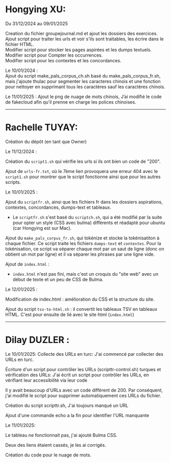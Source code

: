 # Hongying XU:   

Du 31/12/2024 au 09/01/2025   

Creation du fichier groupejournal.md et ajout les dossiers des exercices.    
Ajout script pour traiter les urls et voir s'ils sont traitables, les écrire dans le fichier HTML.    
Modifier script pour stocker les pages aspirées et les dumps textuels.    
Modifier script pour Compter les occurrences.    
Modifier script pour les contextes et les concordances.  

Le 10/01/2024 :  
Ajout du script make_pals_corpus_ch.sh basé du make_pals_corpus_fr.sh, mais j'ajoute thulac pour segmenter les caracteres chinois et une fonction pour nettoyer en supprimant tous les caractères sauf les caractères chinois.

Le 11/01/2025 :
Ajout le png de nuage de mots chinois, J’ai modifié le code de fakecloud afin qu’il prenne en charge les polices chinoises.

-----------------------------------------------------------------

# Rachelle TUYAY:

Création du dépôt (en tant que Owner)

Le 11/12/2024 :

Création du `script1.sh` qui vérifie les urls si ils ont bien un code de "200".

Ajout de `urls-fr.txt`, où le 7ème lien provoquera une erreur 404 avec le `script1.sh` pour montrer que le script fonctionne ainsi que pour les autres scripts.

Le 10/01/2025 :

Ajout du `scriptfr.sh`, ainsi que les fichiers fr dans les dossiers aspirations, contextes, concordances, dumps-text et tableaux.
- Le `scriptfr.sh` s'est basé du `scriptch.sh`, qui a été modifié par la suite pour opter un style (CSS avec bulma) différents et réadapté pour ubuntu (car Hongying est sur Mac).

Ajout du `make_pals_corpus_fr.sh`, qui tokénize et stocke la tokénisatiton à chaque fichier. Ce script traite les fichiers `dumps-text` et `contextes`. Pour la tokénisation, ce script va séparer chaque mot par un saut de ligne (donc on obtient un mot par ligne) et il va séparer les phrases par une ligne vide.

Ajout de `index.html` :
- `index.html` n'est pas fini, mais c'est un croquis du "site web" avec un début de texte et un peu de CSS de Bulma.

Le 12/01/2025 :

Modification de index.html : amélioration du CSS et la structure du site.

Ajout du script `tsv-to-html.sh` : il convertit les tableaux TSV en tableaux HTML. C'est pour ensuite de lié avec le site html (`index.html`)
 
-----------------------------------------------------------------

# Dilay DUZLER :

Le 10/01/2025: 
Collecte des URLs en turc: J'ai commencé par collecter des URLs en turc.

Écriture d'un script pour contrôler les URLs (scripttr-control.sh) turques et vérification des URLs: J'ai écrit un script pour contrôler les URLs, en vérifiant leur accessibilité via leur code

Il y avait beaucoup d'URLs avec un code différent de 200. Par conséquent, j'ai modifié le script pour supprimer automatiquement ces URLs du fichier.

Création du script scripttr.sh, J'ai toujours manqué un URL

Ajout d'une commande echo a la fin pour identifier l'URL manquante

Le 11/01/2025: 

Le tableau ne fonctionnait pas, j'ai ajouté Bulma CSS.

Deux des liens étaient cassés, je les ai corrigés.

Création du code pour le nuage de mots.
